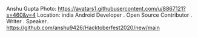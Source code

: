 Anshu Gupta
Photo: https://avatars1.githubusercontent.com/u/8867121?s=460&v=4
Location: india
Android Developer . Open Source Contributor . Writer . Speaker . 
https://github.com/anshu9426/Hacktoberfest2020/new/main
